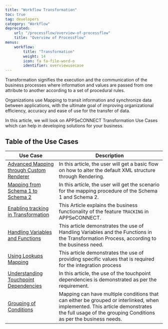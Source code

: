 ```yaml
---
title: "Workflow Transformation"
toc: true
tag: developers
category: "Workflow"
deprecated: 
    url: "/processflow/overview-of-processflow"
    title: "Overview of ProcessFlow"
menus: 
    workflow:
        title: "Transformation"
        weight: 14
        icon: fa fa-file-word-o
        identifier: overviewusecase
---
```


Transformation signifies the execution and the communication of the business processes where information 
and values are passed from one attribute to another according to a set of procedural rules.

Organizations use Mapping to transit information and synchronize data between applications, with the ultimate 
goal of improving organizational efficiency, accuracy and ease of use for the transfer of data.

In this article, we will look on APPSeCONNECT Transformation Use Cases which can help in developing solutions 
for your business.

## Table of the Use Cases

|Use Case|Description|
|---|---|
|[Advanced Mapping through Custom Renderer](/transformation/advance-mapping-through-custom-renderer/)|In this article, the user will get a basic flow on how to alter the default XML structure through Rendering.|
|[Mapping from Schema 1 to Schema 2](/transformation/creating-a-mapping-from-schema1-schema2/)|In this article, the user will get the scenario for the mapping procedure of the Schema 1 and Schema 2.|
|[Enabling tracking in Transformation](/transformation/enable-tracking-fields/)|This Article explains the business functionality of the feature `TRACKING` in APPSeCONNECT. |
|[Handling Variables and Functions](/transformation/handling-variables-and-functions/)|This article demonstrates the use of Handling Variables and the Functions in the Transformation Process, according to the business need.|
|[Using Lookups Mapping](/transformation/using-lookups-for-value-exchange/)|This article demonstrates the use of providing specific values that is required for the integration process|
|[Understanding Touchpoint Dependencies](/transformation/understanding-touchpoint-dependencies/)|In this article, the use of the touchpoint dependencies is demonstrated as per the requirement.|
|[Grouping of Conditions](/transformation/grouping-of-condition/)|Mapping can have multiple conditions that can either be grouped or interlinked, when implemented. This article demonstrates the full usage of the grouping Conditions as per the business needs.|

